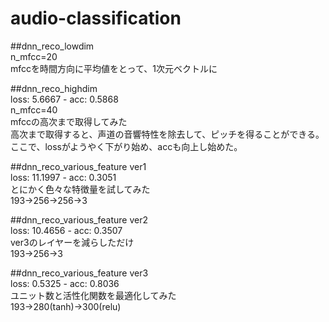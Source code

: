 # audio-classification

##dnn_reco_lowdim  
n_mfcc=20  
mfccを時間方向に平均値をとって、1次元ベクトルに  

##dnn_reco_highdim  
loss: 5.6667 - acc: 0.5868  
n_mfcc=40  
mfccの高次まで取得してみた  
高次まで取得すると、声道の音響特性を除去して、ピッチを得ることができる。  
ここで、lossがようやく下がり始め、accも向上し始めた。  

##dnn_reco_various_feature ver1  
loss: 11.1997 - acc: 0.3051  
とにかく色々な特徴量を試してみた  
193->256->256->3  

##dnn_reco_various_feature ver2  
loss: 10.4656 - acc: 0.3507  
ver3のレイヤーを減らしただけ  
193->256->3  

##dnn_reco_various_feature ver3  
loss: 0.5325 - acc: 0.8036  
ユニット数と活性化関数を最適化してみた  
193->280(tanh)->300(relu)  